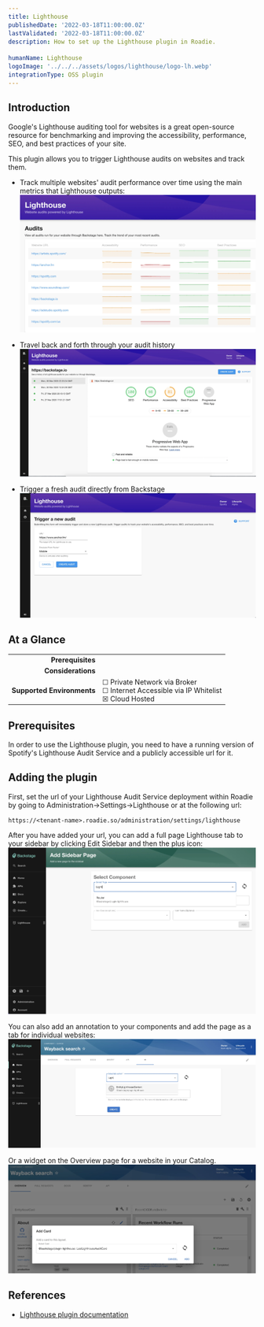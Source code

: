 ```yaml
---
title: Lighthouse
publishedDate: '2022-03-18T11:00:00.0Z'
lastValidated: '2022-03-18T11:00:00.0Z'
description: How to set up the Lighthouse plugin in Roadie.

humanName: Lighthouse
logoImage: '../../../assets/logos/lighthouse/logo-lh.webp'
integrationType: OSS plugin
---
```


## Introduction

Google's Lighthouse auditing tool for websites is a great open-source resource for benchmarking and improving the accessibility, performance, SEO, and best practices of your site.

This plugin allows you to trigger Lighthouse audits on websites and track them.

- Track multiple websites' audit performance over time using the main metrics that Lighthouse outputs:
  ![audits-overview-page.webp](./audits-overview-page.webp)

- Travel back and forth through your audit history
  ![audit-view.webp](./audit-view.webp)

- Trigger a fresh audit directly from Backstage
  ![create-audit.webp](./create-audit.webp)

## At a Glance

|                            |                                                                                                  |
| -------------------------: | ------------------------------------------------------------------------------------------------ |
|          **Prerequisites** |                                                                                                  |
|         **Considerations** |                                                                                                  |
| **Supported Environments** | ☐ Private Network via Broker <br /> ☐ Internet Accessible via IP Whitelist <br /> ☒ Cloud Hosted |

## Prerequisites

In order to use the Lighthouse plugin, you need to have a running version of Spotify's Lighthouse Audit Service and a
publicly accessible url for it.

## Adding the plugin

First, set the url of your Lighthouse Audit Service deployment within Roadie by going to Administration->Settings->Lighthouse or at the following url:

```text
https://<tenant-name>.roadie.so/administration/settings/lighthouse
```

After you have added your url, you can add a full page Lighthouse tab to your sidebar by clicking Edit Sidebar and then the plus icon:
![add-sidebar-page.webp](./add-sidebar-page.webp)

You can also add an annotation to your components and add the page as a tab for individual websites:
![add-lighthouse-tab.webp](./add-lighthouse-tab.webp)

Or a widget on the Overview page for a website in your Catalog.
![add-widget.webp](./add-widget.webp)

## References

- [Lighthouse plugin documentation](https://github.com/backstage/community-plugins/tree/main/workspaces/lighthouse/plugins/lighthouse/README.md)
